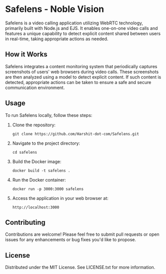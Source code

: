 # Safelens - Noble Vision

Safelens is a video calling application utilizing WebRTC technology, primarily built with Node.js and EJS. It enables one-on-one video calls and features a unique capability to detect explicit content shared between users in real-time, taking appropriate actions as needed.

## How it Works

Safelens integrates a content monitoring system that periodically captures screenshots of users' web browsers during video calls. These screenshots are then analyzed using a model to detect explicit content. If such content is detected, appropriate actions can be taken to ensure a safe and secure communication environment.

## Usage

To run Safelens locally, follow these steps:

1. Clone the repository:

   ```
   git clone https://github.com/Harshit-dot-com/Safelens.git
   ```

2. Navigate to the project directory:

   ```
   cd safelens
   ```

3. Build the Docker image:

   ```
   docker build -t safelens .
   ```

4. Run the Docker container:

   ```
   docker run -p 3000:3000 safelens
   ```

5. Access the application in your web browser at:

   ```
   http://localhost:3000
   ```

## Contributing

Contributions are welcome! Please feel free to submit pull requests or open issues for any enhancements or bug fixes you'd like to propose.

## License

Distributed under the MIT License. See LICENSE.txt for more information.
